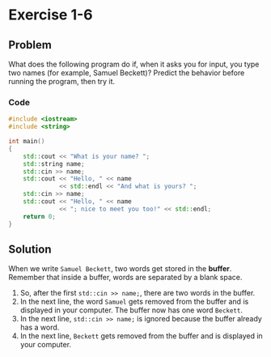 # Exercise 1-6

## Problem
What does the following program do if, when it asks you for input, you type two names (for example, Samuel Beckett)? Predict the behavior before running the program, then try it.

### Code
```Cpp
#include <iostream>
#include <string>

int main()
{
	std::cout << "What is your name? ";
	std::string name;
	std::cin >> name;
	std::cout << "Hello, " << name 
	          << std::endl << "And what is yours? ";
	std::cin >> name;
	std::cout << "Hello, " << name 
	          << "; nice to meet you too!" << std::endl;
	return 0;
}
```

## Solution
When we write `Samuel Beckett`, two words get stored in the **buffer**. Remember that inside a buffer, words are separated by a blank space. 

1. So, after the first `std::cin >> name;`, there are two words in the buffer.
2. In the next line, the word `Samuel` gets removed from the buffer and is displayed in your computer. The buffer now has one word `Beckett`.
3. In the next line, `std::cin >> name;` is ignored because the buffer already has a word.
4. In the next line, `Beckett` gets removed from the buffer and is displayed in your computer.
